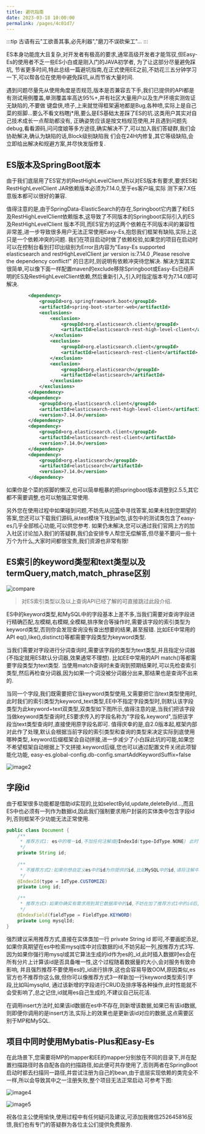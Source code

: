 ```yaml
---
title: 避坑指南
date: 2023-03-18 10:00:00
permalink: /pages/4c01d7/
---
```

:::tip
古语有云"工欲善其事,必先利器","磨刀不误砍柴工"...
:::

ES本身功能庞大且复杂,对开发者有极高的要求,通常高级开发者才能驾驭,但Easy-Es的使用者不乏一些ES小白或是刚入门的JAVA初学者, 为了让这部分尽量避免踩坑,
节省更多时间,特此总结一篇避坑指南,在正式使用EE之前,不妨花三五分钟学习一下,可以帮各位在使用中避免踩坑,从而节省大量时间.

遇到问题尽量先从使用角度是否规范,版本是否兼容去下手,我们已提供的API都是有测试用例覆盖,单测覆盖率高达95%+,并有社区大量用户以及生产环境实测佐证无缺陷的,不要做
键盘侠,喷子,上来就觉得框架遍地都是Bug,各种喷,实际上是自己菜的抠脚...要么不看文档瞎j*用,要么是ES基础太差踩了ES的坑.这类用户其实对自己技术成长一点帮助都没有,
正确姿势应该是按文档规范使用,并且遇到问题先debug,看看源码,问问度娘等多方途径,确实解决不了,可以加入我们答疑群,我们会协助解决,确认为缺陷的话,Block级别缺陷我
们会在24H内修复,其它等级缺陷,会立即给出解决和规避方案,并尽快发版修复.

## ES版本及SpringBoot版本

由于我们底层用了ES官方的RestHighLevelClient,所以对ES版本有要求,要求ES和RestHighLevelClient JAR依赖版本必须为7.14.0,至于es客户端,实际
测下来7.X任意版本都可以很好的兼容.

值得注意的是,由于SpringData-ElasticSearch的存在,Springboot它内置了和ES及RestHighLevelClient依赖版本,这导致了不同版本的Springboot实际引入的ES及RestHighLevelClient
版本不同,而ES官方的这两个依赖在不同版本间的兼容性非常差,进一步导致很多用户无法正常使用Easy-Es,抱怨我们框架有缺陷,实际上这只是一个依赖冲突的问题.
我们在项目启动时做了依赖校验,如果您的项目在启动时可以在控制台看到打印出级别为Error且内容为"Easy-Es supported elasticsearch and restHighLevelClient jar version is:7.14.0 ,Please resolve the dependency conflict!"
的日志时,则说明有依赖冲突待您解决.
解决方案其实很简单,可以像下面一样配置maven的exclude移除Springboot或Easy-Es已经声明的ES及RestHighLevelClient依赖,然后重新引入,引入时指定版本号为7.14.0即可解决.
```xml
        <dependency>
            <groupId>org.springframework.boot</groupId>
            <artifactId>spring-boot-starter-web</artifactId>
            <exclusions>
                <exclusion>
                    <groupId>org.elasticsearch.client</groupId>
                    <artifactId>elasticsearch-rest-high-level-client</artifactId>
                </exclusion>
                <exclusion>
                    <groupId>org.elasticsearch.client</groupId>
                    <artifactId>elasticsearch-rest-client</artifactId>
                </exclusion>
                <exclusion>
                    <groupId>org.elasticsearch</groupId>
                    <artifactId>elasticsearch</artifactId>
                </exclusion>
            </exclusions>
        </dependency>
        <dependency>
            <groupId>org.elasticsearch.client</groupId>
            <artifactId>elasticsearch-rest-high-level-client</artifactId>
            <version>7.14.0</version>
        </dependency>
        <dependency>
            <groupId>org.elasticsearch.client</groupId>
            <artifactId>elasticsearch-rest-client</artifactId>
            <version>7.14.0</version>
        </dependency>
        <dependency>
            <groupId>org.elasticsearch</groupId>
            <artifactId>elasticsearch</artifactId>
            <version>7.14.0</version>
        </dependency>
```

如果你是个菜的抠脚的懒汉,也可以简单粗暴的把springboot版本调整到2.5.5,其它都不需要调整,也可以勉强正常使用.

另外您在使用过程中如果碰到问题,不妨先从[问答](/pages/0f228d/)中寻找答案,如果未找到您期望的答案,您还可以下载我们源码,从test模块下找到all包,该包中的测试类包含了easy-es几乎全部核心功能,可以供您参考.
如果仍未解决,您可以通过我们官网上方的加入社区讨论加入我们的答疑群,我们会安排专人帮您无偿解答,但尽量不要问一些十万个为什么,大家时间都很宝贵,我们资源也非常有限!

## ES索引的keyword类型和text类型以及termQuery,match,match_phrase区别

![compare](https://iknow.hs.net/6b9f24cf-7eb9-43ac-9b65-86c3b759cd69.png)

> 对ES索引类型以及以上查询API已经了解的可直接跳过此段介绍. 

ES中的keyword类型,和MySQL中的字段基本上差不多,当我们需要对查询字段进行精确匹配,左模糊,右模糊,全模糊,排序聚合等操作时,需要该字段的索引类型为keyword类型,否则你会发现查询没有查出想要的结果,甚至报错. 比如EE中常用的API eq(),like(),distinct()等都需要字段类型为keyword类型.

当我们需要对字段进行分词查询时,需要该字段的类型为text类型,并且指定分词器(不指定就用ES默认分词器,效果通常不理想). 比如EE中常用的API match()等都需要字段类型为text类型. 当使用match查询时未查询到预期结果时,可以先检查索引类型,然后再检查分词器,因为如果一个词没被分词器分出来,那结果也是查询不出来的.

当同一个字段,我们既需要把它当keyword类型使用,又需要把它当text类型使用时,此时我们的索引类型为keyword_text类型,EE中不指定字段类型时,则默认该字段类型为此keyword+text双类型,双类型如下图所示,值得注意的是,当我们把该字段当做keyword类型查询时,ES要求传入的字段名称为"字段名.keyword",当把该字段当text类型查询时,直接使用原字段名即可.
值得庆幸的是,自2.0版本起,框架内部对此作了处理,默认会根据当前字段的索引类型和查询的类型来决定实际到底使用哪种类型,.keyword后缀框架会自动拼接,进一步减少了小白踩此坑的可能,如果您不希望框架自动根据上下文拼接.keyword后缀,您也可以通过配置文件关闭此项智能化功能,
easy-es.global-config.db-config.smartAddKeywordSuffix=false

![image2](https://iknow.hs.net/72818af6-7cc3-4833-b7a7-dbff845ce73e.png)



## 字段id

由于框架很多功能都是借助id实现的,比如selectById,update,deleteById...,而且ES中也必须有一列作为数据id,因此我们强制要求用户封装的实体类中包含字段id列,否则框架不少功能无法正常使用.
```java
public class Document {
    /**
     * 推荐方式1: es中的唯一id,不加任何注解或@IndexId(type=IdType.NONE) 此时id值将由es自动生成
     */
    private String id;
    
    /**
     * 不推荐方式2:如果你想自定义es中的id为你提供的id,比如MySQL中的id,请将注解中的type指定为customize或直接在全局配置文件中指定,此时你便可以在插入数据时赋值给id
     */
    @IndexId(type = IdType.CUSTOMIZE)
    private Long id;

    /**
     * 推荐方式3:如果你确实有需求用到其它数据库中的id,不妨在加了推荐方式1中的id后,再加一个字段类型为keyword的列,用来存储其它数据库中的id
     */
    @IndexField(fieldType = FieldType.KEYWORD)
    private Long mysqlId;
}
```
强烈建议采用推荐方式,直接在实体类加一行 private String id 即可,不要画蛇添足,如果你真期望在es中检索mysql库中对应数据的id,不妨另起一列,按推荐方式3写.
因为如果你强行用mysql或其它算法生成的id作为es的_id,此时插入数据时es会在所有分片上计算该id是否具备唯一性,这个过程随着数据量的大小,会对服务有致命影响,
并且强烈推荐不要使用es的_id进行排序,这也会容易导致OOM,原因类似,es官方也不推荐你这么做,但你可以像推荐方式3一样新加一行keyword类型索引字段,比如叫mysqlId,
通过该新增的字段进行CRUD及排序等各种操作,此时性能就不会受影响了,总之记住,id就用es自己生成的,不建议自己玩花活.

在调用insert方法时,如果该id数据在es中不存在,则新增该数据,如果已有该id数据,则即便你调用的是insert方法,实际上的效果也是更新该id对应的数据,这点需要区别于MP和MySQL.

## 项目中同时使用Mybatis-Plus和Easy-Es
在此场景下,您需要将MP的mapper和EE的mapper分别放在不同的目录下,并在配置扫描路径时各自配各自的扫描路径,如此便可共存使用了,否则两者在SpringBoot启动时都去扫描同一路径,并尝试注册为自己的bean,由于底层实现依赖的类完全不一样,所以会导致其中之一注册失败,整个项目无法正常启动.可参考下图:

![image4](https://iknow.hs.net/30f08bc4-cb07-4ac6-8a52-59e062105238.png)

![image5](https://iknow.hs.net/1b5806d4-6c5b-48e6-a025-7746f89f0f6a.png)


祝各位主公使用愉快,使用过程中有任何疑问及建议,可添加我微信252645816反馈,我们也有专门的答疑群为各位主公们提供免费服务.


